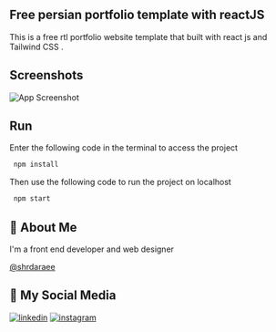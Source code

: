 
## Free persian portfolio template with reactJS 


This is a free rtl portfolio website template that built with react js and Tailwind CSS .


## Screenshots

![App Screenshot](https://via.placeholder.com/468x300?text=App+Screenshot+Here)


## Run

Enter the following code in the terminal to access the project

```bash
 npm install
```

Then use the following code to run the project on localhost

```bash
 npm start
```

## 🚀 About Me
I'm a front end developer and web designer 



[@shrdaraee](https://www.github.com/shrdaraee)


## 🔗 My Social Media
[![linkedin](https://img.shields.io/badge/linkedin-0A66C2?style=for-the-badge&logo=linkedin&logoColor=white)](https://www.linkedin.com/in/sahar-daraee-bb2a62219/)
[![instagram](https://img.shields.io/badge/instagram-0A66C2?style=for-the-badge&logo=instagram&logoColor=white)](instagram.com/sahardaraee_ )
